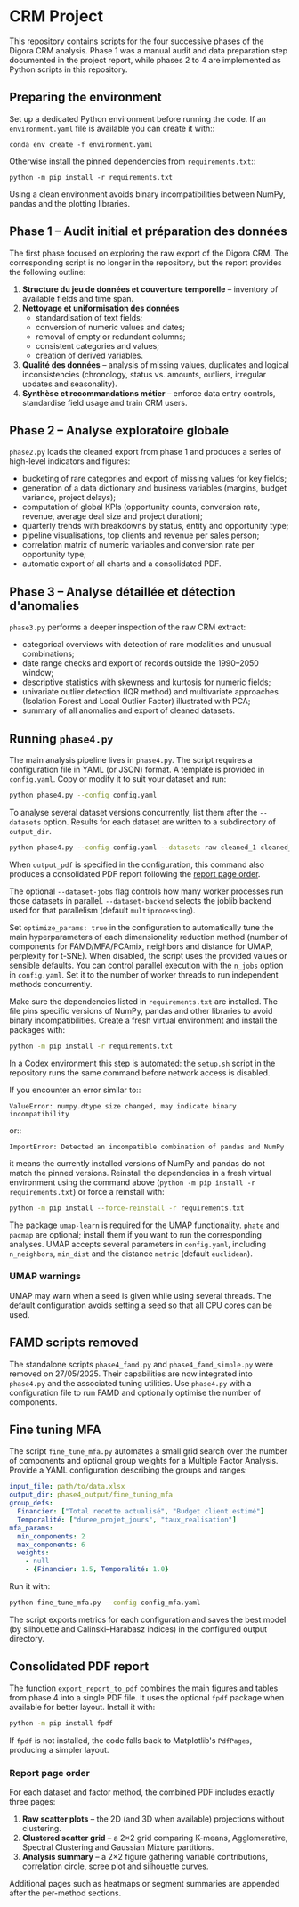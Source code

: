 # CRM Project

This repository contains scripts for the four successive phases of the
Digora CRM analysis.  Phase 1 was a manual audit and data preparation
step documented in the project report, while phases 2 to 4 are
implemented as Python scripts in this repository.

## Preparing the environment

Set up a dedicated Python environment before running the code. If an
``environment.yaml`` file is available you can create it with::

    conda env create -f environment.yaml

Otherwise install the pinned dependencies from ``requirements.txt``::

    python -m pip install -r requirements.txt

Using a clean environment avoids binary incompatibilities between NumPy,
pandas and the plotting libraries.

## Phase 1 – Audit initial et préparation des données

The first phase focused on exploring the raw export of the Digora CRM.
The corresponding script is no longer in the repository, but the report
provides the following outline:

1. **Structure du jeu de données et couverture temporelle** – inventory
   of available fields and time span.
2. **Nettoyage et uniformisation des données**
   - standardisation of text fields;
   - conversion of numeric values and dates;
   - removal of empty or redundant columns;
   - consistent categories and values;
   - creation of derived variables.
3. **Qualité des données** – analysis of missing values, duplicates and
   logical inconsistencies (chronology, status vs. amounts, outliers,
   irregular updates and seasonality).
4. **Synthèse et recommandations métier** – enforce data entry controls,
   standardise field usage and train CRM users.

## Phase 2 – Analyse exploratoire globale

`phase2.py` loads the cleaned export from phase 1 and produces a series
of high-level indicators and figures:

- bucketing of rare categories and export of missing values for key
  fields;
- generation of a data dictionary and business variables (margins,
  budget variance, project delays);
- computation of global KPIs (opportunity counts, conversion rate,
  revenue, average deal size and project duration);
- quarterly trends with breakdowns by status, entity and opportunity
  type;
- pipeline visualisations, top clients and revenue per sales person;
- correlation matrix of numeric variables and conversion rate per
  opportunity type;
- automatic export of all charts and a consolidated PDF.

## Phase 3 – Analyse détaillée et détection d'anomalies

`phase3.py` performs a deeper inspection of the raw CRM extract:

- categorical overviews with detection of rare modalities and unusual
  combinations;
- date range checks and export of records outside the 1990–2050 window;
- descriptive statistics with skewness and kurtosis for numeric fields;
- univariate outlier detection (IQR method) and multivariate approaches
  (Isolation Forest and Local Outlier Factor) illustrated with PCA;
- summary of all anomalies and export of cleaned datasets.

## Running `phase4.py`

The main analysis pipeline lives in `phase4.py`. The script requires a
configuration file in YAML (or JSON) format. A template is provided in
`config.yaml`. Copy or modify it to suit your dataset and run:

```bash
python phase4.py --config config.yaml
```

To analyse several dataset versions concurrently, list them after the
``--datasets`` option. Results for each dataset are written to a subdirectory
of ``output_dir``.

```bash
python phase4.py --config config.yaml --datasets raw cleaned_1 cleaned_3_multi cleaned_3_univ
```

When `output_pdf` is specified in the configuration, this command also
produces a consolidated PDF report following the [report page order](#report-page-order).

The optional ``--dataset-jobs`` flag controls how many worker processes run
those datasets in parallel. ``--dataset-backend`` selects the joblib backend
used for that parallelism (default ``multiprocessing``).


Set `optimize_params: true` in the configuration to automatically tune the main
hyperparameters of each dimensionality reduction method (number of components
for FAMD/MFA/PCAmix, neighbors and distance for UMAP, perplexity for t-SNE).
When disabled, the script uses the provided values or sensible defaults.
You can control parallel execution with the `n_jobs` option in `config.yaml`. Set it to the number of worker threads to run independent methods concurrently.

Make sure the dependencies listed in `requirements.txt` are installed. The
file pins specific versions of NumPy, pandas and other libraries to avoid
binary incompatibilities. Create a fresh virtual environment and install the
packages with:

```bash
python -m pip install -r requirements.txt
```
In a Codex environment this step is automated: the `setup.sh` script in the
repository runs the same command before network access is disabled.

If you encounter an error similar to::

    ValueError: numpy.dtype size changed, may indicate binary incompatibility

or::

    ImportError: Detected an incompatible combination of pandas and NumPy

it means the currently installed versions of NumPy and pandas do not match the
pinned versions. Reinstall the dependencies in a fresh virtual environment using
the command above (``python -m pip install -r requirements.txt``) or force a
reinstall with:

```bash
python -m pip install --force-reinstall -r requirements.txt
```

The package `umap-learn` is required for the UMAP functionality. `phate` and
`pacmap` are optional; install them if you want to run the corresponding
analyses. UMAP accepts several parameters in `config.yaml`, including
`n_neighbors`, `min_dist` and the distance `metric` (default `euclidean`).

### UMAP warnings

UMAP may warn when a seed is given while using several threads. The default
configuration avoids setting a seed so that all CPU cores can be used.

## FAMD scripts removed

The standalone scripts `phase4_famd.py` and `phase4_famd_simple.py` were
removed on 27/05/2025. Their capabilities are now integrated into
`phase4.py` and the associated tuning utilities. Use `phase4.py` with a
configuration file to run FAMD and optionally optimise the number of components.

## Fine tuning MFA

The script `fine_tune_mfa.py` automates a small grid search over the number of
components and optional group weights for a Multiple Factor Analysis. Provide a
YAML configuration describing the groups and ranges:

```yaml
input_file: path/to/data.xlsx
output_dir: phase4_output/fine_tuning_mfa
group_defs:
  Financier: ["Total recette actualisé", "Budget client estimé"]
  Temporalité: ["duree_projet_jours", "taux_realisation"]
mfa_params:
  min_components: 2
  max_components: 6
  weights:
    - null
    - {Financier: 1.5, Temporalité: 1.0}
```

Run it with:

```bash
python fine_tune_mfa.py --config config_mfa.yaml
```

The script exports metrics for each configuration and saves the best model (by
silhouette and Calinski–Harabasz indices) in the configured output directory.

## Consolidated PDF report

The function `export_report_to_pdf` combines the main figures and tables from
phase 4 into a single PDF file. It uses the optional `fpdf` package when
available for better layout. Install it with:

```bash
python -m pip install fpdf
```

If `fpdf` is not installed, the code falls back to Matplotlib's `PdfPages`,
producing a simpler layout.


### Report page order

For each dataset and factor method, the combined PDF includes exactly three pages:
1. **Raw scatter plots** – the 2D (and 3D when available) projections without clustering.
2. **Clustered scatter grid** – a 2×2 grid comparing K-means, Agglomerative, Spectral Clustering and Gaussian Mixture partitions.
3. **Analysis summary** – a 2×2 figure gathering variable contributions, correlation circle, scree plot and silhouette curves.

Additional pages such as heatmaps or segment summaries are appended after the per-method sections.
